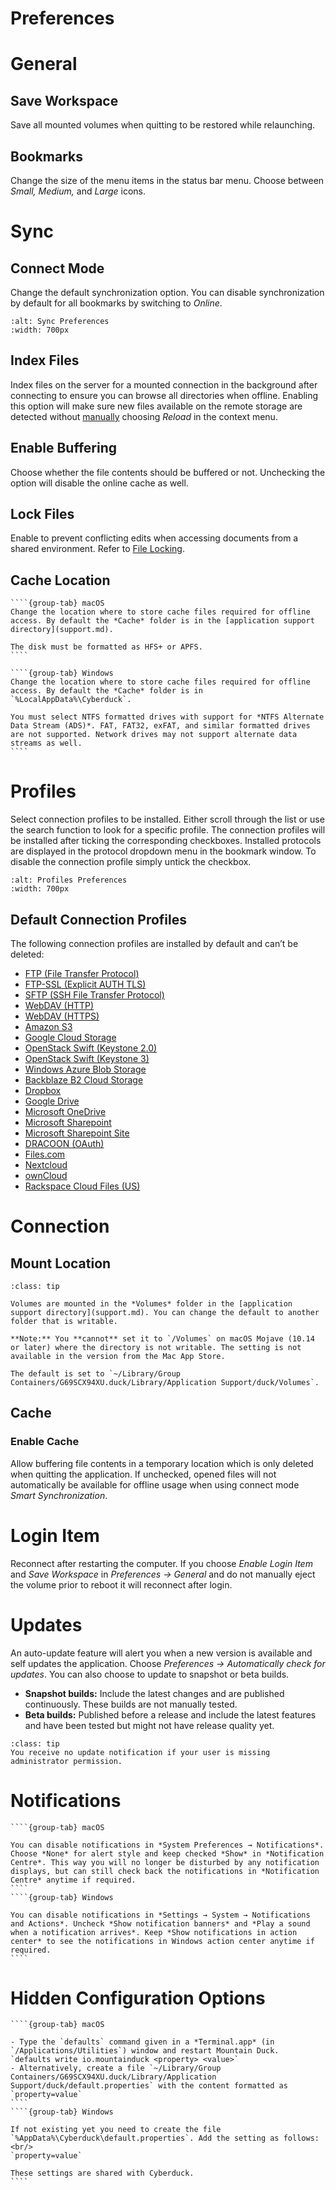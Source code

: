 Preferences
===

# General

## Save Workspace

Save all mounted volumes when quitting to be restored while relaunching.

## Bookmarks

Change the size of the menu items in the status bar menu. Choose between *Small, Medium,* and *Large* icons.

# Sync

## Connect Mode

Change the default synchronization option. You can disable synchronization by default for all bookmarks by switching to *Online*.

```{image} _images/Sync_Preferences.png
:alt: Sync Preferences
:width: 700px
```

## Index Files

Index files on the server for a mounted connection in the background after connecting to ensure you can browse all directories when offline. Enabling this option will make sure new files available on the remote storage are detected without [manually](interface.md#reload) choosing *Reload* in the context menu.


## Enable Buffering

Choose whether the file contents should be buffered or not. Unchecking the option will disable the online cache as well.


## Lock Files

Enable to prevent conflicting edits when accessing documents from a shared environment. Refer to [File Locking](locking.md).


## Cache Location

`````{tabs}
````{group-tab} macOS
Change the location where to store cache files required for offline access. By default the *Cache* folder is in the [application support directory](support.md).

The disk must be formatted as HFS+ or APFS.
````

````{group-tab} Windows
Change the location where to store cache files required for offline access. By default the *Cache* folder is in `%LocalAppData%\Cyberduck`.

You must select NTFS formatted drives with support for *NTFS Alternate Data Stream (ADS)*. FAT, FAT32, exFAT, and similar formatted drives are not supported. Network drives may not support alternate data streams as well.
````
`````

# Profiles

Select connection profiles to be installed. Either scroll through the list or use the search function to look for a specific profile. The connection profiles will be installed after ticking the corresponding checkboxes. Installed protocols are displayed in the protocol dropdown menu in the bookmark window. To disable the connection profile simply untick the checkbox. 

```{image} _images/Profiles_Preferences.png
:alt: Profiles Preferences
:width: 700px
```

## Default Connection Profiles

The following connection profiles are installed by default and can’t be deleted:

- [FTP (File Transfer Protocol)](../protocols/ftp.md)
- [FTP-SSL (Explicit AUTH TLS)](../protocols/ftp.md)
- [SFTP (SSH File Transfer Protocol)](../protocols/sftp.md)
- [WebDAV (HTTP)](../protocols/webdav/index.md)
- [WebDAV (HTTPS)](../protocols/webdav/index.md)
- [Amazon S3](../protocols/s3/index.md)
- [Google Cloud Storage](../protocols/google_cloud_storage.md)
- [OpenStack Swift (Keystone 2.0)](../protocols/openstack/index.md)
- [OpenStack Swift (Keystone 3)](../protocols/openstack/index.md)
- [Windows Azure Blob Storage](../protocols/azure.md)
- [Backblaze B2 Cloud Storage](../protocols/b2.md)
- [Dropbox](../protocols/dropbox.md)
- [Google Drive](../protocols/google_drive.md)
- [Microsoft OneDrive](../protocols/onedrive.md)
- [Microsoft Sharepoint](../protocols/sharepoint.md)
- [Microsoft Sharepoint Site](../protocols/sharepoint.md)
- [DRACOON (OAuth)](../protocols/dracoon.md)
- [Files.com](../protocols/files.com.md)
- [Nextcloud](../protocols/webdav/nextcloud.md)
- [ownCloud](../protocols/webdav/nextcloud.md)
- [Rackspace Cloud Files (US)](../protocols/openstack/cloudfiles.md)


# Connection

## Mount Location 

````{admonition} macOS only
:class: tip

Volumes are mounted in the *Volumes* folder in the [application support directory](support.md). You can change the default to another folder that is writable.

**Note:** You **cannot** set it to `/Volumes` on macOS Mojave (10.14 or later) where the directory is not writable. The setting is not available in the version from the Mac App Store.

The default is set to `~/Library/Group Containers/G69SCX94XU.duck/Library/Application Support/duck/Volumes`.
````

## Cache

### Enable Cache

Allow buffering file contents in a temporary location which is only deleted when quitting the application. If unchecked, opened files will not automatically be available for offline usage when using connect mode *Smart Synchronization*.


# Login Item

Reconnect after restarting the computer. If you choose *Enable Login Item* and *Save Workspace* in *Preferences → General* and do not manually eject the volume prior to reboot it will reconnect after login.


# Updates

An auto-update feature will alert you when a new version is available and self updates the application. Choose *Preferences → Automatically check for updates*. You can also choose to update to snapshot or beta builds.

- **Snapshot builds:** Include the latest changes and are published continuously. These builds are not manually tested.
- **Beta builds:** Published before a release and include the latest features and have been tested but might not have release quality yet.

```{admonition} Windows only
:class: tip
You receive no update notification if your user is missing administrator permission.
```


# Notifications

`````{tabs}
````{group-tab} macOS

You can disable notifications in *System Preferences → Notifications*. Choose *None* for alert style and keep checked *Show* in *Notification Centre*. This way you will no longer be disturbed by any notification displays, but can still check back the notifications in *Notification Centre* anytime if required.
````
````{group-tab} Windows

You can disable notifications in *Settings → System → Notifications and Actions*. Uncheck *Show notification banners* and *Play a sound when a notification arrives*. Keep *Show notifications in action center* to see the notifications in Windows action center anytime if required.
````
`````

# Hidden Configuration Options

`````{tabs}
````{group-tab} macOS

- Type the `defaults` command given in a *Terminal.app* (in `/Applications/Utilities`) window and restart Mountain Duck.
`defaults write io.mountainduck <property> <value>`
- Alternatively, create a file `~/Library/Group Containers/G69SCX94XU.duck/Library/Application Support/duck/default.properties` with the content formatted as `property=value`
````
````{group-tab} Windows

If not existing yet you need to create the file `%AppData%\Cyberduck\default.properties`. Add the setting as follows:<br/>
`property=value`

These settings are shared with Cyberduck.
````

`````
